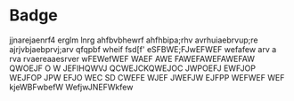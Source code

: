 # Badge
jjnarejaenrf4
erglm lnrg
ahfbvbhewrf
ahfhbipa;rhv
avrhuiaebrvup;re
ajrjvbjaebprvj;arv
qfqpbf  wheif
fsd[f'
eSFBWE;FJwEFWEF
wefafew
arv
a
rva
rvaereaaesrver
wFEWefWEF
WAEF
AWE
FAWEFAWEFAWEFAW
QWOEJF
O  W
JEFIHQWVJ
QCWEJCKQWEJOC  JWPOEFJ  EWFJOP  WEJFOP  JPW
EFJO  WEC
SD
CWEFE
  WJEF  JWEFJW  EJFPP  WEFWEF  WEF
kjeWBFwbefW
WefjwJNEFWkfew

